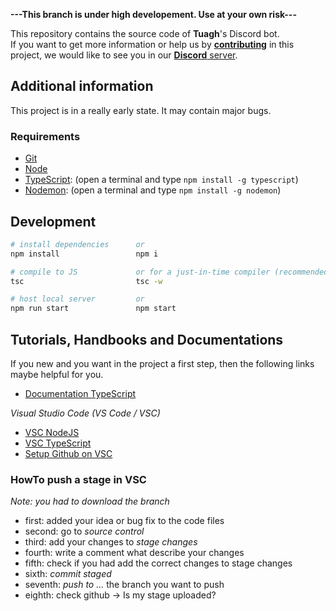 
**---This branch is under high developement. Use at your own risk---**

This repository contains the source code of **Tuagh**'s Discord bot.<br>
If you want to get more information or help us by **[contributing](#development)** in this project, we would like to see you in our [**Discord** server](https://discord.gg/b6GXVuT).

## Additional information

This project is in a really early state. It may contain major bugs.

### Requirements

- [Git](https://git-scm.com/)
- [Node](https://nodejs.org/en/)
- [TypeScript](https://www.typescriptlang.org/index.html#download-links): (open a terminal and type `npm install -g typescript`)
- [Nodemon](https://nodemon.io/): (open a terminal and type `npm install -g nodemon`)

## Development

```bash
# install dependencies      or
npm install                 npm i

# compile to JS             or for a just-in-time compiler (recommended)
tsc                         tsc -w

# host local server         or
npm run start               npm start
```

## Tutorials, Handbooks and Documentations
If you new and you want in the project a first step, then the following links maybe helpful for you.

- [Documentation TypeScript](https://www.typescriptlang.org/docs/home.html)


*Visual Studio Code (VS Code / VSC)*
- [VSC NodeJS](https://code.visualstudio.com/docs/nodejs/nodejs-tutorial)
- [VSC TypeScript](https://code.visualstudio.com/docs/typescript/typescript-tutorial)
- [Setup Github on VSC](http://www.notyourdadsit.com/blog/2018/4/3/cheatsheet-setup-github-on-visual-studio-code)

### HowTo push a stage in VSC
*Note: you had to download the branch*
- first: added your idea or bug fix to the code files
- second: go to *source control*
- third: add your changes to *stage changes*
- fourth: write a comment what describe your changes
- fifth: check if you had add the correct changes to stage changes
- sixth: *commit staged*
- seventh: *push to ...* the branch you want to push
- eighth: check github -> Is my stage uploaded?
